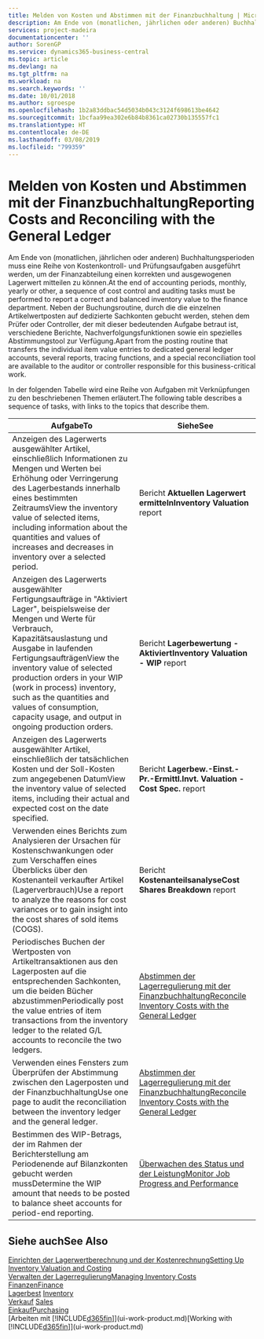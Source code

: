 ```yaml
---
title: Melden von Kosten und Abstimmen mit der Finanzbuchhaltung | Microsoft Docs
description: Am Ende von (monatlichen, jährlichen oder anderen) Buchhaltungsperioden muss eine Reihe von Kostenkontroll- und Prüfungsaufgaben ausgeführt werden, um der Finanzabteilung einen korrekten und ausgewogenen Lagerwert mitteilen zu können. Neben der Buchungsroutine, durch die die einzelnen Artikelwertposten auf dedizierte Sachkonten gebucht werden, stehen dem Prüfer oder Controller, der mit dieser bedeutenden Aufgabe betraut ist, verschiedene Berichte, Nachverfolgungsfunktionen sowie ein spezielles Abstimmungstool zur Verfügung.
services: project-madeira
documentationcenter: ''
author: SorenGP
ms.service: dynamics365-business-central
ms.topic: article
ms.devlang: na
ms.tgt_pltfrm: na
ms.workload: na
ms.search.keywords: ''
ms.date: 10/01/2018
ms.author: sgroespe
ms.openlocfilehash: 1b2a83ddbac54d5034b043c3124f698613be4642
ms.sourcegitcommit: 1bcfaa99ea302e6b84b8361ca02730b135557fc1
ms.translationtype: HT
ms.contentlocale: de-DE
ms.lasthandoff: 03/08/2019
ms.locfileid: "799359"
---
```

# <a name="reporting-costs-and-reconciling-with-the-general-ledger"></a><span data-ttu-id="900b0-104">Melden von Kosten und Abstimmen mit der Finanzbuchhaltung</span><span class="sxs-lookup"><span data-stu-id="900b0-104">Reporting Costs and Reconciling with the General Ledger</span></span>
<span data-ttu-id="900b0-105">Am Ende von (monatlichen, jährlichen oder anderen) Buchhaltungsperioden muss eine Reihe von Kostenkontroll- und Prüfungsaufgaben ausgeführt werden, um der Finanzabteilung einen korrekten und ausgewogenen Lagerwert mitteilen zu können.</span><span class="sxs-lookup"><span data-stu-id="900b0-105">At the end of accounting periods, monthly, yearly or other, a sequence of cost control and auditing tasks must be performed to report a correct and balanced inventory value to the finance department.</span></span> <span data-ttu-id="900b0-106">Neben der Buchungsroutine, durch die die einzelnen Artikelwertposten auf dedizierte Sachkonten gebucht werden, stehen dem Prüfer oder Controller, der mit dieser bedeutenden Aufgabe betraut ist, verschiedene Berichte, Nachverfolgungsfunktionen sowie ein spezielles Abstimmungstool zur Verfügung.</span><span class="sxs-lookup"><span data-stu-id="900b0-106">Apart from the posting routine that transfers the individual item value entries to dedicated general ledger accounts, several reports, tracing functions, and a special reconciliation tool are available to the auditor or controller responsible for this business-critical work.</span></span>  

 <span data-ttu-id="900b0-107">In der folgenden Tabelle wird eine Reihe von Aufgaben mit Verknüpfungen zu den beschriebenen Themen erläutert.</span><span class="sxs-lookup"><span data-stu-id="900b0-107">The following table describes a sequence of tasks, with links to the topics that describe them.</span></span>   

|<span data-ttu-id="900b0-108">**Aufgabe**</span><span class="sxs-lookup"><span data-stu-id="900b0-108">**To**</span></span>|<span data-ttu-id="900b0-109">**Siehe**</span><span class="sxs-lookup"><span data-stu-id="900b0-109">**See**</span></span>|  
|------------|-------------|  
|<span data-ttu-id="900b0-110">Anzeigen des Lagerwerts ausgewählter Artikel, einschließlich Informationen zu Mengen und Werten bei Erhöhung oder Verringerung des Lagerbestands innerhalb eines bestimmten Zeitraums</span><span class="sxs-lookup"><span data-stu-id="900b0-110">View the inventory value of selected items, including information about the quantities and values of increases and decreases in inventory over a selected period.</span></span>|<span data-ttu-id="900b0-111">Bericht **Aktuellen Lagerwert ermitteln**</span><span class="sxs-lookup"><span data-stu-id="900b0-111">**Inventory Valuation** report</span></span>|  
|<span data-ttu-id="900b0-112">Anzeigen des Lagerwerts ausgewählter Fertigungsaufträge in "Aktiviert Lager", beispielsweise der Mengen und Werte für Verbrauch, Kapazitätsauslastung und Ausgabe in laufenden Fertigungsaufträgen</span><span class="sxs-lookup"><span data-stu-id="900b0-112">View the inventory value of selected production orders in your WIP (work in process) inventory, such as the quantities and values of consumption, capacity usage, and output in ongoing production orders.</span></span>|<span data-ttu-id="900b0-113">Bericht **Lagerbewertung - Aktiviert**</span><span class="sxs-lookup"><span data-stu-id="900b0-113">**Inventory Valuation - WIP** report</span></span>|  
|<span data-ttu-id="900b0-114">Anzeigen des Lagerwerts ausgewählter Artikel, einschließlich der tatsächlichen Kosten und der Soll-Kosten zum angegebenen Datum</span><span class="sxs-lookup"><span data-stu-id="900b0-114">View the inventory value of selected items, including their actual and expected cost on the date specified.</span></span>|<span data-ttu-id="900b0-115">Bericht **Lagerbew.-Einst.-Pr.-Ermittl.**</span><span class="sxs-lookup"><span data-stu-id="900b0-115">**Invt. Valuation - Cost Spec.** report</span></span>|  
|<span data-ttu-id="900b0-116">Verwenden eines Berichts zum Analysieren der Ursachen für Kostenschwankungen oder zum Verschaffen eines Überblicks über den Kostenanteil verkaufter Artikel (Lagerverbrauch)</span><span class="sxs-lookup"><span data-stu-id="900b0-116">Use a report to analyze the reasons for cost variances or to gain insight into the cost shares of sold items (COGS).</span></span>|<span data-ttu-id="900b0-117">Bericht **Kostenanteilsanalyse**</span><span class="sxs-lookup"><span data-stu-id="900b0-117">**Cost Shares Breakdown** report</span></span>|  
|<span data-ttu-id="900b0-118">Periodisches Buchen der Wertposten von Artikeltransaktionen aus den Lagerposten auf die entsprechenden Sachkonten, um die beiden Bücher abzustimmen</span><span class="sxs-lookup"><span data-stu-id="900b0-118">Periodically post the value entries of item transactions from the inventory ledger to the related G/L accounts to reconcile the two ledgers.</span></span>|[<span data-ttu-id="900b0-119">Abstimmen der Lagerregulierung mit der Finanzbuchhaltung</span><span class="sxs-lookup"><span data-stu-id="900b0-119">Reconcile Inventory Costs with the General Ledger</span></span>](finance-how-to-post-inventory-costs-to-the-general-ledger.md)|  
|<span data-ttu-id="900b0-120">Verwenden eines Fensters zum Überprüfen der Abstimmung zwischen den Lagerposten und der Finanzbuchhaltung</span><span class="sxs-lookup"><span data-stu-id="900b0-120">Use one page to audit the reconciliation between the inventory ledger and the general ledger.</span></span>|[<span data-ttu-id="900b0-121">Abstimmen der Lagerregulierung mit der Finanzbuchhaltung</span><span class="sxs-lookup"><span data-stu-id="900b0-121">Reconcile Inventory Costs with the General Ledger</span></span>](finance-how-to-post-inventory-costs-to-the-general-ledger.md)|  
|<span data-ttu-id="900b0-122">Bestimmen des WIP-Betrags, der im Rahmen der Berichterstellung am Periodenende auf Bilanzkonten gebucht werden muss</span><span class="sxs-lookup"><span data-stu-id="900b0-122">Determine the WIP amount that needs to be posted to balance sheet accounts for period-end reporting.</span></span>|[<span data-ttu-id="900b0-123">Überwachen des Status und der Leistung</span><span class="sxs-lookup"><span data-stu-id="900b0-123">Monitor Job Progress and Performance</span></span>](projects-how-monitor-progress-performance.md)|

## <a name="see-also"></a><span data-ttu-id="900b0-124">Siehe auch</span><span class="sxs-lookup"><span data-stu-id="900b0-124">See Also</span></span>  
[<span data-ttu-id="900b0-125">Einrichten der Lagerwertberechnung und der Kostenrechnung</span><span class="sxs-lookup"><span data-stu-id="900b0-125">Setting Up Inventory Valuation and Costing</span></span>](finance-set-up-inventory-valuation-and-costing.md)  
[<span data-ttu-id="900b0-126">Verwalten der Lagerregulierung</span><span class="sxs-lookup"><span data-stu-id="900b0-126">Managing Inventory Costs</span></span>](finance-manage-inventory-costs.md)  
[<span data-ttu-id="900b0-127">Finanzen</span><span class="sxs-lookup"><span data-stu-id="900b0-127">Finance</span></span>](finance.md)  
<span data-ttu-id="900b0-128">[Lagerbest](inventory-manage-inventory.md) </span><span class="sxs-lookup"><span data-stu-id="900b0-128">[Inventory](inventory-manage-inventory.md) </span></span>  
<span data-ttu-id="900b0-129">[Verkauf](sales-manage-sales.md) </span><span class="sxs-lookup"><span data-stu-id="900b0-129">[Sales](sales-manage-sales.md) </span></span>  
[<span data-ttu-id="900b0-130">Einkauf</span><span class="sxs-lookup"><span data-stu-id="900b0-130">Purchasing</span></span>](purchasing-manage-purchasing.md)  
<span data-ttu-id="900b0-131">[Arbeiten mit [!INCLUDE[d365fin](includes/d365fin_md.md)]](ui-work-product.md)</span><span class="sxs-lookup"><span data-stu-id="900b0-131">[Working with [!INCLUDE[d365fin](includes/d365fin_md.md)]](ui-work-product.md)</span></span>
